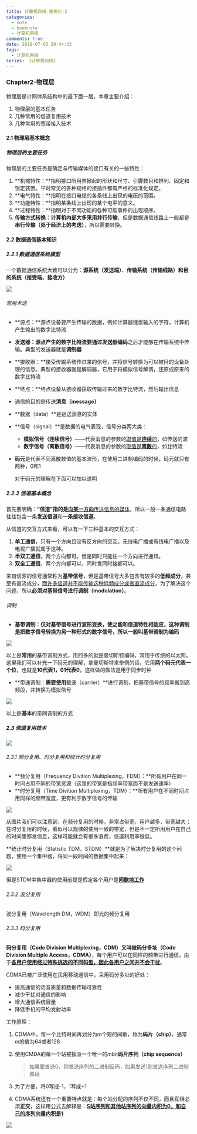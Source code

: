 ```yaml
---
title: 计算机网络-谢希仁-2
categories:
  - note
  - booknote
  - 计算机网络
comments: true
date: 2018-07-03 20:44:33
tags:
  - 计算机网络
series: 《计算机网络》
---
```




### Chapter2-物理层

物理层是计网体系结构中的最下面一层，本章主要介绍：

1. 物理层的基本任务
2. 几种常用的信道复用技术
3. 几种常用的宽带接入技术

#### 2.1 物理层基本概念

##### 物理层的主要任务

物理层的主要任务是确定与传输媒体的接口有关的一些特性：

1. **机械特性：**指明接口所用界掀起的形状和尺寸、引脚数目和排列、固定和锁定装置。平时常见的各种规格的接插件都有严格的标准化规定。
2. **电气特性：**指明在接口电缆的各条线上出现的电压的范围。
3. **功能特性：**指明某条线上出现的某个电平的意义。
4. **过程特性：**指明对于不同功能的各种可能事件的出现顺序。
5. **传输方式转换：**计算机内部大多采用**并行传输**，但是数据通信线路上一般都是**串行传输（处于经济上的考虑）**，所以需要转换。



#### 2.2 数据通信基本知识

##### 2.2.1 数据通信系统模型

一个数据通信系统大致可以分为：**源系统（发送端）**、**传输系统（传输线路）**和**目的系统（接受端、接收方）**

![](https://image.youyinnn.top/TIM%E6%88%AA%E5%9B%BE20180705135038.png)

###### 常用术语

- **源点：**源点设备要产生传输的数据，例如计算器键盘输入的字符，计算机产生输出的数字比特流

- **发送器：**源点产生的数字比特流要通过发送器**编码**之后才能够在传输系统中传输。典型的发送器就是**调制器**

- **接收器：**接受传输系统传过来的信号，并将信号转换为可以被目的设备处理的信息。典型的接收器就是解调器，它用于将模拟信号解调，还原成原来的数字比特流

- **终点：**终点设备从接收器获取传输过来的数字比特流，然后输出信息

- 通信的目的是传送**消息（message）**

- **数据（data）**是运送消息的实体

- **信号（signal）**是数据的电气表现，信号分类两大类：
  - **模拟信号（连续信号）**——代表消息的参数的<u>取值是**连续**的</u>，如传送的波
  - **数字信号（离散信号）**——代表消息的参数的<u>取值是**离散**的</u>，如比特流

- **码元**是代表不同离散数值的基本波形，在使用二进制编码的时候，码元就只有两种，0和1

  对于码元的理解在下面可以加以说明



##### 2.2.2 信道基本概念

首先要明确：**“信道”**指的是<u>向**某一方向**传送信息的媒体</u>，所以一般一条通信电路往往包含一条**发送信道**和**一条接收信道**。

从信道的交互方式来看，可以有一下三种基本的交互方式：

1. **单工通信**，只有一个方向且没有反方向的交互。无线电广播或有线电广播以及电视广播就属于这种。
2. **半双工通信**，两个方向都可，但是同时只能往一个方向进行通讯。
3. **双全工通信**，两个方向都可以，同时发同时接都可以。

来自信源的信号通常称为**基带信号**，但是基带信号大多包含有较多的**低频成分**，甚至有直流成分，<u>而许多信道并不能传输这种低频成分或者直流成分</u>，为了解决这个问题，所以**必须对基带信号进行调制（modulation）**。

###### 调制

- **基带调制：**仅对基带信号进行波形变换，使之能和信道特性相适应，这种调制是把数字信号转换为另一种形式的数字信号，所以一般叫基带调制为**编码**

![](https://image.youyinnn.top/TIM%E5%9B%BE%E7%89%8720180706133415.png)

以上是**常用**的基带调制方式，用的多的就是曼切斯特编码，常用于传统的以太网，这里我们可以补充一下码元的理解，拿曼切斯特来举例的话，它用**两个码元代表一个位**，也就是**10代表1，01代表0**，这样做的做法是用于同步时钟

- **带通调制：**需要使用**载波（carrier）**进行调制，把基带信号的频率搬到高频段，并转换为模拟信号

![](https://image.youyinnn.top/TIM%E6%88%AA%E5%9B%BE20180706160531.png)

以上是**基本**的带同调制的方式

##### 2.3 信道复用技术

![](https://image.youyinnn.top/TIM%E6%88%AA%E5%9B%BE20180706163834.png)

###### 2.3.1 频分复用、时分复用和统计时分复用

- **频分复用（Frequency Divition Multiplexing，FDM）：**所有用户在同一时间占用不同的带宽资源（这里的带宽是指频率带宽而不是发送速率）
- **时分复用（Time Divition Multiplexing，TDM）：**所有用户在不同时间占用同样的频带宽度，更有利于数字信号的传输

![](https://image.youyinnn.top/TIM%E6%88%AA%E5%9B%BE20180707164750.png)

从图片我们可以注意到，在频分复用的时候，非常占带宽，用户越多，带宽越大；在时分复用的时候，看似可以规律的使用一致的带宽，但是不一定所用用户在自己的时间里都发信息，这样可能就会有很多浪费，信道利用率很低。

**统计时分复用（Statistic TDM，STDM）**就是为了解决时分复用的这个问题，使用一个集中器，将同一段时间的数据集中起来：

![](https://image.youyinnn.top/TIM%E6%88%AA%E5%9B%BE20180707165324.png)

但是STDM中集中器的使用前提是假定各个用户是<u>**间歇地工作**</u>



###### 2.3.2 波分复用

波分复用（Wavelength DM，WDM）即光的频分复用

###### 2.3.3 码分复用

**码分复用（Code Division Multiplexing，CDM）**又叫做**码分多址（Code Division Multiple Access，CDMA）**，每个用户可以在同样的频带进行通信，由于<u>**各用户使用经过特殊挑选的不同码型，因此各用户之间并不会干扰**</u>。

CDMA已被广泛使用在民用移动通信中，采用码分多址的好处：

- 提高通信的话音质量和数据传输可靠性
- 减少干扰对通信的影响
- 增大通信系统容量
- 降低手机的平均发射功率

工作原理：

1. CDMA中，每一个比特时间再划分为*m*个短的间歇，称为**码片（chip）**，通常*m*的值为64或者128

2. 使用CMDA的每一个站被指派一个唯一的*m*bit**码片序列（chip sequence）**

   > 如果要发送0，则发送序列的二进制反码，如果发送1则发送序列二进制原码

3. 为了方便，将0写成-1，1写成+1

4. CDMA系统还有一个重要特点就是：每个站分配的序列不仅不同，而且互相必须**正交**，这样用公式去解释是：<u>**S站序列和其他站序列的向量内积为0，和自己的序列向量内积是1**</u>

![](https://image.youyinnn.top/TIM%E6%88%AA%E5%9B%BE20180707171300.png)

